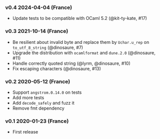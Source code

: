### v0.4 2024-04-04 (France)

- Update tests to be compatible with OCaml 5.2 (@kit-ty-kate, #17)

### v0.3 2021-10-14 (France)

- Be resilient about invalid byte and replace them by
  `Uchar.u_rep` on `to_utf_8_string` (@dinosaure, #7)
- Upgrade the distribution with `ocamlformat` and `dune.2.0` (@dinosaure, #11)
- Handle correctly quoted string (@lyrm, @dinosaure, #10)
- Fix escaping characters (@dinosaure, #13)

### v0.2 2020-05-12 (France)

- Support `angstrom.0.14.0` on tests
- Add more tests
- Add `decode_safely` and fuzz it
- Remove fmt dependency

### v0.1 2020-01-23 (France)

- First release
